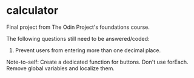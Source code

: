 # calculator
Final project from The Odin Project's foundations course.

The following questions still need to be answered/coded:

1. Prevent users from entering more than one decimal place.


Note-to-self: Create a dedicated function for buttons. Don't use forEach. Remove global variables and localize them.